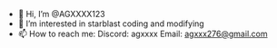 - 👋 Hi, I’m @AGXXXX123
- 👀 I’m interested in starblast coding and modifying
- 📫 How to reach me:
Discord: agxxxx
Email: agxxx276@gmail.com

<!---
AGXXXX123/AGXXXX123 is a ✨ special ✨ repository because its `README.md` (this file) appears on your GitHub profile.
You can click the Preview link to take a look at your changes.
--->
